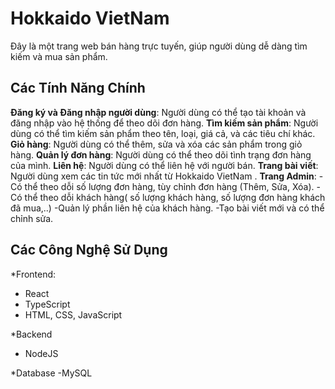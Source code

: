 # Hokkaido VietNam
Đây là một trang web bán hàng trực tuyến, giúp người dùng dễ dàng tìm kiếm và mua sản phẩm.

## Các Tính Năng Chính
**Đăng ký và Đăng nhập người dùng**: Người dùng có thể tạo tài khoản và đăng nhập vào hệ thống để theo dõi đơn hàng.
**Tìm kiếm sản phẩm**: Người dùng có thể tìm kiếm sản phẩm theo tên, loại, giá cả, và các tiêu chí khác.
**Giỏ hàng**: Người dùng có thể thêm, sửa và xóa các sản phẩm trong giỏ hàng.
**Quản lý đơn hàng**: Người dùng có thể theo dõi tình trạng đơn hàng của mình.
**Liên hệ**: Người dùng có thể liên hệ với người bán.
**Trang bài viết**: Người dùng xem các tin tức mới nhất từ Hokkaido VietNam .
**Trang Admin**: 
-Có thể theo dỗi số lượng đơn hàng, tùy chỉnh đơn hàng (Thêm, Sửa, Xóa).
-Có thể theo dỗi khách hàng( số lượng khách hàng, số lượng đơn hàng khách đã mua,..)
-Quản lý phần liên hệ của khách hàng.
-Tạo bài viết mới và có thể chỉnh sửa.

## Các Công Nghệ Sử Dụng

*Frontend:
- React
- TypeScript
- HTML, CSS, JavaScript
  
*Backend
- NodeJS
  
*Database
-MySQL
